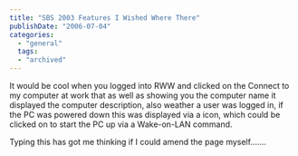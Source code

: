 ```yaml
---
title: "SBS 2003 Features I Wished Where There"
publishDate: "2006-07-04"
categories: 
  - "general"
  tags:
  - "archived"
---
```


It would be cool when you logged into RWW and clicked on the Connect to my computer at work that as well as showing you the computer name it displayed the computer description, also weather a user was logged in, if the PC was powered down this was displayed via a icon, which could be clicked on to start the PC up via a Wake-on-LAN command.

Typing this has got me thinking if I could amend the page myself.......
